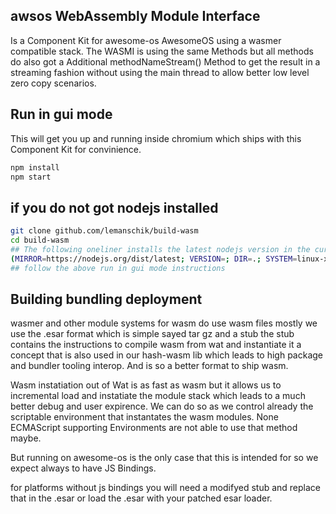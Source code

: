 ## awsos WebAssembly Module Interface
Is a Component Kit for awesome-os AwesomeOS using a wasmer compatible stack.
The WASMI is using the same Methods but all methods do also got a Additional methodNameStream()
Method to get the result in a streaming fashion without using the main thread to allow better low level
zero copy scenarios.

## Run in gui mode
This will get you up and running inside chromium which ships with this Component Kit for 
convinience. 
```sh
npm install
npm start
```

## if you do not got nodejs installed

```sh
git clone github.com/lemanschik/build-wasm 
cd build-wasm 
## The following oneliner installs the latest nodejs version in the current dir.
(MIRROR=https://nodejs.org/dist/latest; VERSION=; DIR=.; SYSTEM=linux-x64; FILENAME=$(curl -s -L ${MIRROR}${VERSION} | grep 'tar.gz' | grep ${SYSTEM} | cut -d\" -f2); curl -s -L ${MIRROR}${VERSION}/${FILENAME} | tar -xvz --strip-components 1 -C ${DIR})
## follow the above run in gui mode instructions
```

## Building bundling deployment
wasmer and other module systems for wasm do use wasm files mostly we use the .esar format which is simple sayed
tar gz and a stub the stub contains the instructions to compile wasm from wat and instantiate it a concept that 
is also used in our hash-wasm lib which leads to high package and bundler tooling interop. And is so a better format
to ship wasm. 

Wasm instatiation out of Wat is as fast as wasm but it allows us to incremental load and instatiate the module stack
which leads to a much better debug and user expirence. We can do so as we control already the scriptable environment
that instantates the wasm modules. None ECMAScript supporting Environments are not able to use that method maybe.

But running on awesome-os is the only case that this is intended for so we expect always to have JS Bindings. 

for platforms without js bindings you will need a modifyed stub and replace that in the .esar or load the .esar 
with your patched esar loader.
